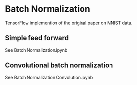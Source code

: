 # Batch Normalization
TensorFlow implemention of the [original paper](https://arxiv.org/abs/1502.03167) on MNIST data.

## Simple feed forward
See Batch Normalization.ipynb

## Convolutional batch normalization
See Batch Normalization Convolution.ipynb